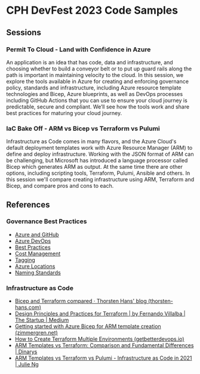 # CPH DevFest 2023 Code Samples

## Sessions
### Permit To Cloud - Land with Confidence in Azure 
An application is an idea that has code, data and infrastructure, and choosing whether to build a conveyor belt or to put up guard rails along the path is important in maintaining velocity to the cloud. In this session, we explore the tools available in Azure for creating and enforcing governance policy, standards and infrastructure, including Azure resource template technologies and Bicep, Azure blueprints, as well as DevOps processes including GitHub Actions that you can use to ensure your cloud journey is predictable, secure and compliant. We’ll see how the tools work and share best practices for maturing your cloud journey.

### IaC Bake Off - ARM vs Bicep vs Terraform vs Pulumi 
Infrastructure as Code comes in many flavors, and the Azure Cloud's default deployment templates work with Azure Resource Manager (ARM) to define and deploy infrastructure. Working with the JSON format of ARM can be challenging, but Microsoft has introduced a language processor called Bicep which generates ARM as output. At the same time there are other options, including scripting tools, Terraform, Pulumi, Ansible and others. In this session we'll compare creating infrastructure using ARM, Terraform and Bicep, and compare pros and cons to each.

## References

### Governance Best Practices
- [Azure and GitHub](https://bit.ly/azGitHub)
- [Azure DevOps](https://bit.ly/azDevOps)
- [Best Practices](https://bit.ly/azBestPractices)
- [Cost Management](https://bit.ly/azCostMgmt)
- [Tagging](https://bit.ly/azTagging)
- [Azure Locations](https://bit.ly/azRegions)
- [Naming Standards](https://bit.ly/azNames)


### Infrastructure as Code 
- [Bicep and Terraform compared · Thorsten Hans' blog (thorsten-hans.com)](https://www.thorsten-hans.com/bicep-and-terraform-compared/)
- [Design Principles and Practices for Terraform | by Fernando Villalba | The Startup | Medium](https://medium.com/swlh/design-principles-and-practices-for-terraform-276b2c463563)
- [Getting started with Azure Bicep for ARM template creation (zimmergren.net)](https://zimmergren.net/getting-started-azure-bicep/)
- [How to Create Terraform Multiple Environments (getbetterdevops.io)](https://getbetterdevops.io/terraform-create-infrastructure-in-multiple-environments/)
- [ARM Templates vs Terraform: Comparison and Fundamental Differences | Dinarys](https://dinarys.com/blog/azure-resource-manager-arm-shablony-vs-terraform)
- [ARM Templates vs Terraform vs Pulumi - Infrastructure as Code in 2021 | Julie Ng](https://julie.io/writing/arm-terraform-pulumi-infra-as-code/)

